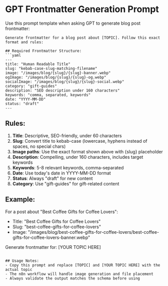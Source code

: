 # GPT Frontmatter Generation Prompt

Use this prompt template when asking GPT to generate blog post frontmatter:

```
Generate frontmatter for a blog post about [TOPIC]. Follow this exact format and rules:

## Required Frontmatter Structure:
```yaml
---
title: "Human Readable Title"
slug: "kebab-case-slug-matching-filename"
image: "/images/blog/{slug}/{slug}-banner.webp"
ogImage: "/images/blog/{slug}/{slug}-og.webp"
socialImage: "/images/blog/{slug}/{slug}-social.webp"
category: "gift-guides"
description: "SEO description under 160 characters"
keywords: "comma, separated, keywords"
date: "YYYY-MM-DD"
status: "draft"
---
```

## Rules:
1. **Title**: Descriptive, SEO-friendly, under 60 characters
2. **Slug**: Convert title to kebab-case (lowercase, hyphens instead of spaces, no special chars)
3. **Image paths**: Use the exact format shown above with {slug} placeholder
4. **Description**: Compelling, under 160 characters, includes target keywords
5. **Keywords**: 5-8 relevant keywords, comma-separated
6. **Date**: Use today's date in YYYY-MM-DD format
7. **Status**: Always "draft" for new content
8. **Category**: Use "gift-guides" for gift-related content

## Example:
For a post about "Best Coffee Gifts for Coffee Lovers":
- Title: "Best Coffee Gifts for Coffee Lovers"
- Slug: "best-coffee-gifts-for-coffee-lovers"
- Image: "/images/blog/best-coffee-gifts-for-coffee-lovers/best-coffee-gifts-for-coffee-lovers-banner.webp"

Generate frontmatter for: [YOUR TOPIC HERE]
```

## Usage Notes:
- Copy this prompt and replace [TOPIC] and [YOUR TOPIC HERE] with the actual topic
- The n8n workflow will handle image generation and file placement
- Always validate the output matches the schema before using 
